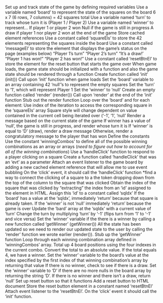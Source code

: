 Set up and track state of the game by defining required variables
Use a variable named ‘board’ to represent the state of the squares on the board 
6 x 7 (6 rows, 7 columns) = 42 squares total
Use a variable named ‘turn’ to track whose turn it is (Player 1 / Player 2)
Use a variable named ‘winner’ to represent…
If player 1 or player 2 won
Null if the game is still in progress
A draw if player 1 nor player 2 won at the end of the game
Store cached element references
Use a constant called ‘squareEls’ to store the 42 elements representing the squares inside the board
Use a constant called ‘messageEl’ to store the element that displays the game’s status on the page (examples below)
“Player 1’s turn”
“Player 2’s turn”
“It’s a draw!’
“Player 1 has won!”
“Player 2 has won!”
Use a constant called ‘resetBtnEl’ to store the element for the reset button that starts the game over
When game loads, the game state should be initialized with a function and also the game state should be rendered through a function
Create function called ‘init’ (init())
Call upon ‘init’ function when game loads
Set the ‘board’ variable to an array containing 42 ‘null’’s to represent the empty squares
Set the ‘turn’ to ‘1’, which will represent Player 1
Set the ‘winner’ to ‘null’ 
Create an empty function called ‘render’ (render())
Call upon ‘render’ at the end of the ‘init’ function
Stub out the render function
Loop over the ‘board’ and for each element:
Use index of the iteration to access the corresponding square in the ‘squareEls’ array
Square style will change dependent on value contained in the current cell being iterated over (‘-1’, ‘1’, ‘null’
Render a message based on the current state of the game
If winner has a value of ‘null’, the game is still in progress, and render whose turn it is
If ‘winner’ is equal to ‘D’ (draw), render a draw message
Otherwise, render a congratulatory message to the player that has won
Define the constants
Use the constant ‘winningCombos’ to define all of the possible winning combinations as an array or arrays (*need to figure out how to account for all of the winning combinations*)
Use a ‘handleClick’ function to respond to a player clicking on a square
Create a function called ‘handleClick’ that was an ‘evt’ as a parameter
Attach an event listener to the game board by adding a new cached element reference that will allow me to use event bubbling
On the ‘click’ event, it should call the ‘handleClick’ function
*find a way to connect the clicking of a square to a the token dropping down from the top of the column to the square that was clicked
Obtain the index of the square that was clicked by “extracting” the index from an ‘id’ assigned to the element in HTML. Assign this ‘id’ to a constant called ‘sqIdx’
If the ‘board’ has a value at the ‘sqIdx’, immediately ‘return’ because that square is already taken. 
If the ‘winner’ is not ‘null’ immediately ‘return’ because the game is over
Update the ‘bard’ array at the ‘sqIdx’ with a current value of ‘turn’
Change the turn by multiplying ‘turn’ by ‘-1’ (flips turn from ‘1’ to ‘-1’ and vice versa)
Set the ‘winner’ variable if the there is a winner by calling a new function called ‘getWinner’ (getWinner())
All the state has been updated so we need to render our updated state to the user by calling the ‘render’ function we wrote earlier (render()). 
Stub up the ‘getWinner’ function
Loop through each winning combination array defined in ‘winningCombos’ array. Total up 4 board positions using the four indexes in the current combo. Convert the total to an absolute value. If the total equals 4, we have a winner. Set the ‘winner’ variable to the board’s value at the index specified by the first index of that winning combination’s array by returning that value
If there is no winner, check to see if there is a draw. Set the ‘winner’ variable to ‘D’ if there are no more nulls in the board array by returning the string ‘D’.
If there is no winner and there isn’t a draw, return ‘null’
Set up reset button so that it functions
Add a reset button to HTML document
Store the reset button element in a constant named ‘resetBtnEl’
Attach event listener to the ‘resetBtnEl’. On the ‘click’ event it should call the ‘init’ function.

